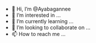- 👋 Hi, I’m @Ayabagannee
- 👀 I’m interested in ...
- 🌱 I’m currently learning ...
- 💞️ I’m looking to collaborate on ...
- 📫 How to reach me ...

<!---
Ayabagannee/Ayabagannee is a ✨ special ✨ repository because its `README.md` (this file) appears on your GitHub profile.
You can click the Preview link to take a look at your changes.
--->

